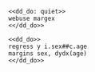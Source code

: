 ~~~~
<<dd_do: quiet>>
webuse margex
<</dd_do>>
~~~~

~~~~
<<dd_do>>
regress y i.sex##c.age
margins sex, dydx(age)
<</dd_do>>
~~~~
